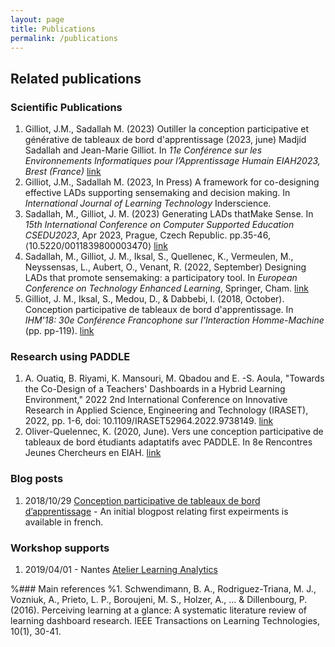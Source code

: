 ```yaml
---
layout: page
title: Publications
permalink: /publications
---
```

## Related publications

### Scientific Publications
1. Gilliot, J.M., Sadallah M. (2023) Outiller la conception participative et générative de tableaux de bord d'apprentissage (2023, june) 
Madjid Sadallah and Jean-Marie Gilliot. In *11e Conférence sur les Environnements Informatiques pour l’Apprentissage Humain EIAH2023,  Brest (France)* [link](https://hal.science/hal-04100921)
2. Gilliot, J.M., Sadallah M. (2023, In Press) A framework for co-designing effective LADs supporting sensemaking and decision making. In *International Journal of Learning Technology* Inderscience.
3. Sadallah, M., Gilliot, J. M. (2023) Generating LADs thatMake Sense. In *15th International Conference on Computer Supported Education CSEDU2023*, Apr 2023, Prague, Czech Republic. pp.35-46, ⟨10.5220/0011839800003470⟩ [link](https://www.scitepress.org/Link.aspx?doi=10.5220/0011839800003470)
4.  Sadallah, M., Gilliot, J. M., Iksal, S., Quellenec, K., Vermeulen, M., Neyssensas, L., Aubert, O., Venant, R. (2022, September) Designing LADs that promote sensemaking: a participatory tool.  In *European Conference on Technology Enhanced Learning*, Springer, Cham. [link](https://hal.science/hal-03783674/)
5.  Gilliot, J. M., Iksal, S., Medou, D., & Dabbebi, I. (2018, October). Conception participative de tableaux de bord d'apprentissage. In *IHM'18: 30e Conférence Francophone sur l'Interaction Homme-Machine* (pp. pp-119).  [link](https://hal.science/hal-01897914)

### Research using PADDLE
1. A. Ouatiq, B. Riyami, K. Mansouri, M. Qbadou and E. -S. Aoula, "Towards the Co-Design of a Teachers' Dashboards in a Hybrid Learning Environment," 2022 2nd International Conference on Innovative Research in Applied Science, Engineering and Technology (IRASET), 2022, pp. 1-6, doi: 10.1109/IRASET52964.2022.9738149. [link](https://ieeexplore.ieee.org/document/9738149)
2. Oliver-Quelennec, K. (2020, June). Vers une conception participative de tableaux de bord étudiants adaptatifs avec PADDLE. In 8e Rencontres Jeunes Chercheurs en EIAH. [link](https://hal.archives-ouvertes.fr/hal-03005333)

### Blog posts
1. 2018/10/29 [Conception participative de tableaux de bord d’apprentissage](https://tipes.wordpress.com/2018/10/29/conception-participative-de-tableaux-de-bord-dapprentissage/) - An initial blogpost relating first expeirments is available in french.

### Workshop supports
1. 2019/04/01 - Nantes [Atelier Learning Analytics](https://www.olivieraubert.net/cours/atelier_learning_analytics/)


%### Main references
%1. Schwendimann, B. A., Rodriguez-Triana, M. J., Vozniuk, A., Prieto, L. P., Boroujeni, M. S., Holzer, A., ... & Dillenbourg, P. (2016). Perceiving learning at a glance: A systematic literature review of learning dashboard research. IEEE Transactions on Learning Technologies, 10(1), 30-41.
